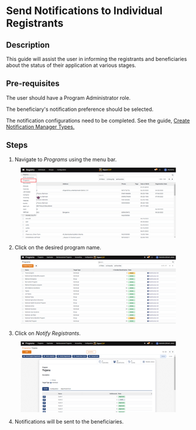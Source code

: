 # Send Notifications to Individual Registrants

## Description

This guide will assist the user in informing the registrants and beneficiaries about the status of their application at various stages.

## Pre-requisites

The user should have a Program Administrator role.

The beneficiary's notification preference should be selected.

The notification configurations need to be completed. See the guide, [Create Notification Manager Types.](create-notification-manager-types/)

## Steps

1. Navigate to _Programs_ using the menu bar.

<figure><img src="../../.gitbook/assets/home-page-openg2p (4).png" alt=""><figcaption></figcaption></figure>

2. Click on the desired program name.

<figure><img src="../../.gitbook/assets/all-program-multiapproval(7).png" alt=""><figcaption></figcaption></figure>

3. Click on _Notify Registrants_.

<figure><img src="../../.gitbook/assets/deduplication-deduplicate (2).png" alt=""><figcaption></figcaption></figure>

4. Notifications will be sent to the beneficiaries.
